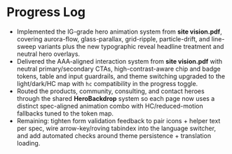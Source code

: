 # Progress Log

- Implemented the IG-grade hero animation system from **site vision.pdf**, covering aurora-flow, glass-parallax, grid-ripple, particle-drift, and line-sweep variants plus the new typographic reveal headline treatment and neutral hero overlays.
- Delivered the AAA-aligned interaction system from **site vision.pdf** with neutral primary/secondary CTAs, high-contrast-aware chip and badge tokens, table and input guardrails, and theme switching upgraded to the light/dark/HC map with `hc` compatibility in the progress toggle.
- Routed the products, community, consulting, and contact heroes through the shared **HeroBackdrop** system so each page now uses a distinct spec-aligned animation combo with HC/reduced-motion fallbacks tuned to the token map.
- Remaining: tighten form validation feedback to pair icons + helper text per spec, wire arrow-key/roving tabindex into the language switcher, and add automated checks around theme persistence + translation loading.
